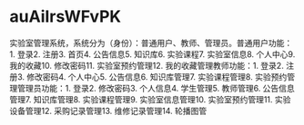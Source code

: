 # auAiIrsWFvPK
实验室管理系统，系统分为（身份）：普通用户、教师、管理员。普通用户功能：1. 登录2. 注册3. 首页4. 公告信息5. 知识库6. 实验课程7. 实验室信息8. 个人中心9. 我的收藏10. 修改密码11. 实验室预约管理12. 我的收藏管理教师功能：1. 登录2. 注册3. 修改密码4. 个人中心5. 公告信息6. 知识库管理7. 实验课程管理8. 实验预约管理管理员功能：1. 登录2. 修改密码3. 个人信息4. 学生管理5. 教师管理6. 公告信息管理7. 知识库管理8. 实验课程管理9. 实验室信息管理10. 实验室预约管理11. 实验设备管理12. 采购记录管理13. 维修记录管理14. 轮播图管

